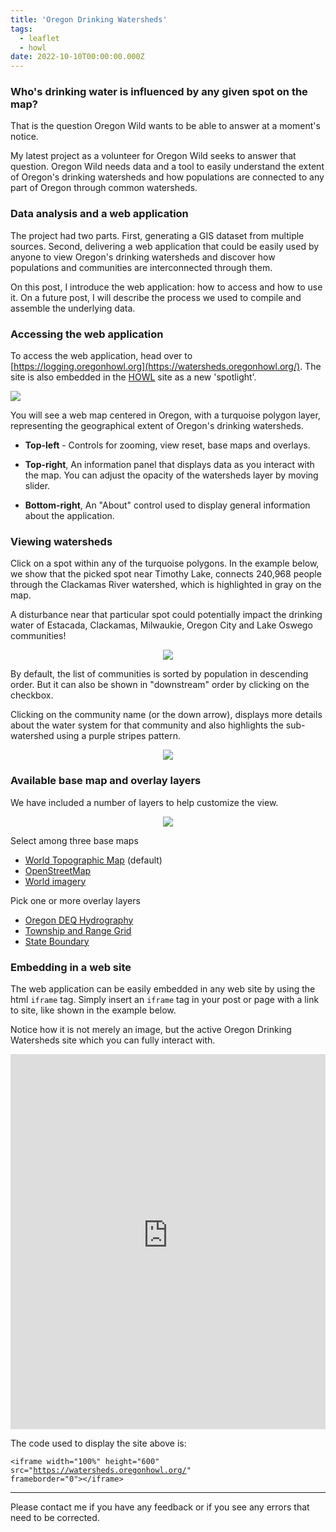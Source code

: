 ```yaml
---
title: 'Oregon Drinking Watersheds'
tags:
  - leaflet
  - howl
date: 2022-10-10T00:00:00.000Z
---
```

### Who's drinking water is influenced by any given spot on the map?

That is the question Oregon Wild wants to be able to answer at a moment's notice.

My latest project as a volunteer for Oregon Wild seeks to answer that question. Oregon Wild needs data and a tool to easily understand the extent of Oregon's drinking watersheds and how populations are connected to any part of Oregon through common watersheds.

<!--more-->

### Data analysis and a web application

The project had two parts. First, generating a GIS dataset from multiple sources. Second, delivering a web application that could be easily used by anyone to view Oregon's drinking watersheds and discover how populations and communities are interconnected through them.

On this post, I introduce the web application: how to access and how to use it. On a future post, I will describe the process we used to compile and assemble the underlying data.

### Accessing the web application

To access the web application, head over to [https://logging.oregonhowl.org](https://watersheds.oregonhowl.org/). The site is also embedded in the [HOWL](https://oregonhowl.org/) site as a new 'spotlight'.

<a align="center" href="https://watersheds.oregonhowl.org/">
	<img src="/images/uploads/oregon-watersheds.jpg"/>
</a>

You will see a web map centered in Oregon, with a turquoise polygon layer, representing the geographical extent of Oregon's drinking watersheds.

* **Top-left** - Controls for zooming, view reset, base maps and overlays.

* **Top-right**, An information panel that displays data as you interact with the map. You can adjust the opacity of the watersheds layer by moving slider.

* **Bottom-right**, An "About" control used to display general information about the application.

### Viewing watersheds

Click on a spot within any of the turquoise polygons. In the example below, we show that the picked spot near Timothy Lake, connects 240,968 people through the Clackamas River watershed, which is highlighted in gray on the map.

A disturbance near that particular spot could potentially impact the drinking water of Estacada, Clackamas, Milwaukie, Oregon City and Lake Oswego communities!

<p align="center">
	<img src="/images/uploads/oregon-watersheds-spot.jpg"/>
</p>

By default, the list of communities is sorted by population in descending order. But it can also be shown in "downstream" order by clicking on the checkbox.

Clicking on the community name (or the down arrow), displays more details about the water system for that community and also highlights the sub-watershed using a purple stripes pattern.

<p align="center">
	<img src="/images/uploads/oregon-watersheds-detail.jpg"/>
</p>

### Available base map and overlay layers

We have included a number of layers to help customize the view.

<p align="center">
	<img src="/images/uploads/oregon-watersheds-layers.jpg"/>
</p>

Select among three base maps

* [World Topographic Map](http://www.arcgis.com/home/item.html?id=30e5fe3149c34df1ba922e6f5bbf808f) (default)
* [OpenStreetMap](https://www.openstreetmap.org/about)
* [World imagery](http://www.arcgis.com/home/item.html?id=10df2279f9684e4a9f6a7f08febac2a9)

Pick one or more overlay layers

* [Oregon DEQ Hydrography](https://arcgis.deq.state.or.us/arcgis/rest/services/WQ/DEQ_Streams/MapServer/0)
* [Township and Range Grid](https://en.wikipedia.org/wiki/Public_Land_Survey_System)
* [State Boundary](https://en.wikipedia.org/wiki/Oregon)

### Embedding in a web site

The web application can be easily embedded in any web site by using the html `iframe` tag. Simply insert an `iframe` tag in your post or page with a link to site, like shown in the example below.

Notice how it is not merely an image, but the active Oregon Drinking Watersheds site which you can fully interact with.

<iframe width="100%" height="600" src="https://watersheds.oregonhowl.org/" frameborder="0"></iframe>

The code used to display the site above is:

<code style="font-size: 12px;">&lt;iframe width="100%" height="600" src=&quot;https://watersheds.oregonhowl.org/&quot; frameborder="0"&gt;&lt;/iframe&gt;</code>

---

Please contact me if you have any feedback or if you see any errors that need to be corrected.
